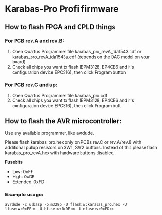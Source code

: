 # Karabas-Pro Profi firmware

## How to flash FPGA and CPLD things

### For PCB rev.A and rev.B:

1) Open Quartus Programmer file karabas_pro_revA_tda1543.cdf or karabas_pro_revA_tda1543a.cdf (depends on the DAC model on your board)
2) Check all chips you want to flash (EPM3128, EP4CE6 and it's configuration device EPCS16), then click Program button

### For PCB rev.C and up:

1) Open Quartus Programmer file karabas_pro.cdf
2) Check all chips you want to flash (EPM3128, EP4CE6 and it's configuration device EPCS16), then click Program butt

## How to flash the AVR microcontroller:

Use any available programmer, like avrdude.

Please flash karabas_pro.hex only on PCBs rev.C or rev.A/rev.B with additional pullup resistors on SW1, SW2 buttons.
Instead of this please flash karabas_pro_revA.hex with hardware buttons disabled.

**Fusebits**

- Low: 0xFF
- High: 0xDE
- Extended: 0xFD

### Example usage:

`avrdude -c usbasp -p m328p -U flash:w:karabas_pro.hex -U lfuse:w:0xFF:m -U hfuse:w:0xDE:m -U efuse:w:0xFD:m`
